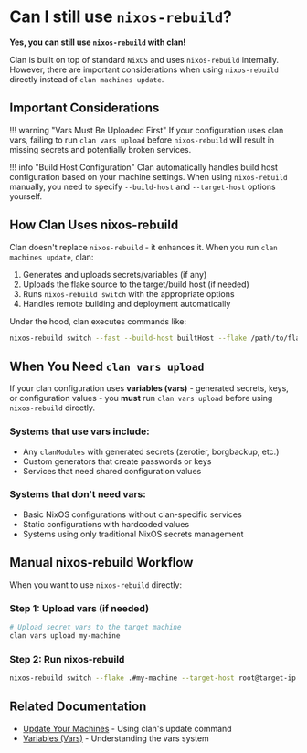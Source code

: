 # Can I still use `nixos-rebuild`?

**Yes, you can still use `nixos-rebuild` with clan!**

Clan is built on top of standard `NixOS` and uses `nixos-rebuild` internally.
However, there are important considerations when using `nixos-rebuild` directly instead of `clan machines update`.

## Important Considerations

!!! warning "Vars Must Be Uploaded First"
    If your configuration uses clan vars, failing to run `clan vars upload` before `nixos-rebuild` will result in missing secrets and potentially broken services.

!!! info "Build Host Configuration"
    Clan automatically handles build host configuration based on your machine settings.
    When using `nixos-rebuild` manually, you need to specify `--build-host` and `--target-host` options yourself.

## How Clan Uses nixos-rebuild

Clan doesn't replace `nixos-rebuild` - it enhances it. When you run `clan machines update`, clan:

1. Generates and uploads secrets/variables (if any)
2. Uploads the flake source to the target/build host (if needed)
3. Runs `nixos-rebuild switch` with the appropriate options
4. Handles remote building and deployment automatically

Under the hood, clan executes commands like:

```bash
nixos-rebuild switch --fast --build-host builtHost --flake /path/to/flake#machine-name
```

## When You Need `clan vars upload`

If your clan configuration uses **variables (vars)** - generated secrets, keys, or configuration values - you **must** run `clan vars upload` before using `nixos-rebuild` directly.

### Systems that use vars include:

- Any `clanModules` with generated secrets (zerotier, borgbackup, etc.)
- Custom generators that create passwords or keys
- Services that need shared configuration values

### Systems that don't need vars:

- Basic NixOS configurations without clan-specific services
- Static configurations with hardcoded values
- Systems using only traditional NixOS secrets management

## Manual nixos-rebuild Workflow

When you want to use `nixos-rebuild` directly:

### Step 1: Upload vars (if needed)

```bash
# Upload secret vars to the target machine
clan vars upload my-machine
```

### Step 2: Run nixos-rebuild

```bash
nixos-rebuild switch --flake .#my-machine --target-host root@target-ip --build-host local
```

## Related Documentation

- [Update Your Machines](getting-started/update.md) - Using clan's update command
- [Variables (Vars)](vars/vars-overview.md) - Understanding the vars system

